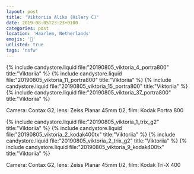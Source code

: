```yaml
---
layout: post
title: 'Viktoriia Aliko (Hilary C)'
date: 2019-08-05T23:23+0100
categories: post
location: 'Haarlem, Netherlands'
emojis: '🔞'
unlisted: true
tags: 'nsfw'
---
```


{% include candystore.liquid file:"20190805_viktoria_4_portra800" title:"Viktoriia" %}
{% include candystore.liquid file:"20190805_viktoria_11_portra800" title:"Viktoriia" %}
{% include candystore.liquid file:"20190805_viktoria_15_portra800" title:"Viktoriia" %}
{% include candystore.liquid file:"20190805_viktoria_37_portra800" title:"Viktoriia" %}

Camera: Contax G2, lens: Zeiss Planar 45mm f/2, film: Kodak Portra 800

{% include candystore.liquid file:"20190805_viktoria_1_trix_g2" title:"Viktoriia" %}
{% include candystore.liquid file:"20190805_viktoria_2_kodak400tx" title:"Viktoriia" %}
{% include candystore.liquid file:"20190805_viktoria_2_trix_g2" title:"Viktoriia" %}
{% include candystore.liquid file:"20190805_viktoria_9_kodak400tx" title:"Viktoriia" %}

Camera: Contax G2, lens: Zeiss Planar 45mm f/2, film: Kodak Tri-X 400

